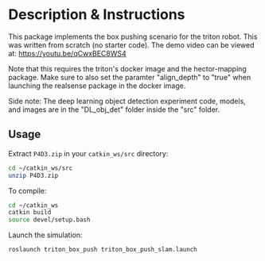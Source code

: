 # Description & Instructions

This package implements the box pushing scenario for the triton robot. This was written from scratch (no starter code). The demo video can be viewed at: https://youtu.be/qCwxBEC8WS4

Note that this requires the triton's docker image and the hector-mapping package. Make sure to also set the paramter "align_depth" to "true" when launching the realsense package in the docker image. 

Side note: The deep learning object detection experiment code, models, and images are in the "DL_obj_det" folder inside the "src" folder.

## Usage

Extract `P4D3.zip` in your `catkin_ws/src` directory:
```bash
cd ~/catkin_ws/src
unzip P4D3.zip
```

To compile: 
```bash
cd ~/catkin_ws
catkin build
source devel/setup.bash
```

Launch the simulation:
```bash
roslaunch triton_box_push triton_box_push_slam.launch
```

